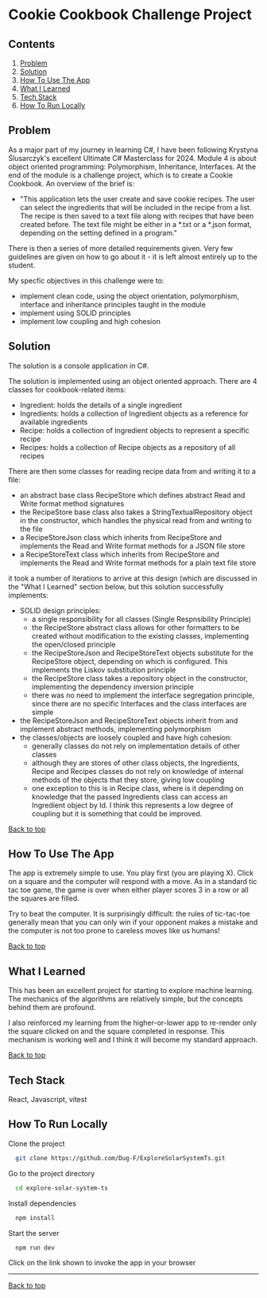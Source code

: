# Cookie Cookbook Challenge Project

## Contents
1. [Problem](#problem)
2. [Solution](#solution)
3. [How To Use The App](#how-to-use-the-app)
4. [What I Learned](#what-i-learned)
5. [Tech Stack](#tech-stack)
6. [How To Run Locally](#how-to-run-locally)

## Problem

As a major part of my journey in learning C#, I have been following Krystyna Ślusarczyk's excellent Ultimate C# Masterclass for 2024.  Module 4 is about object oriented programming: Polymorphism, Inheritance, Interfaces.  At the end of the module is a challenge project, which is to create a Cookie Cookbook.  An overview of the brief is:
- "This application lets the user create and save cookie recipes. The user can select the ingredients that will be included in the recipe from a list. The recipe is then saved to a text file along with recipes that have been created before. The text file might be either in a *.txt or a *.json format, depending on the setting defined in a program."

There is then a series of more detailed requirements given.  Very few guidelines are given on how to go about it - it is left almost entirely up to the student.

My specfic objectives in this challenge were to:
- implement clean code, using the object orientation, polymorphism, interface and inheritance principles taught in the module
- implement using SOLID principles
- implement low coupling and high cohesion

## Solution

The solution is a console application in C#.

The solution is implemented using an object oriented approach.  There are 4 classes for cookbook-related items:
- Ingredient: holds the details of a single ingredient
- Ingredients: holds a collection of Ingredient objects as a reference for available ingredients
- Recipe: holds a collection of Ingredient objects to represent a specific recipe
- Recipes: holds a collection of Recipe objects as a repository of all recipes

There are then some classes for reading recipe data from and writing it to a file:
- an abstract base class RecipeStore which defines abstract Read and Write format method signatures
- the RecipeStore base class also takes a StringTextualRepository object in the constructor, which handles the physical read from and writing to the file
- a RecipeStoreJson class which inherits from RecipeStore and implements the Read and Write format methods for a JSON file store
- a RecipeStoreText class which inherits from RecipeStore and implements the Read and Write format methods for a plain text file store

it took a number of iterations to arrive at this design (which are discussed in the "What I Learned" section below, but this solution successfully implements:
- SOLID design principles:
  - a single responsibility for all classes (Single Respnsibility Principle)
  - the RecipeStore abstract class allows for other formatters to be created without modification to the existing classes, implementing the open/closed principle
  - the RecipeStoreJson and RecipeStoreText objects substitute for the RecipeStore object, depending on which is configured.  This implements the Liskov substitution principle
  - the RecipeStore class takes a repository object in the constructor, implementing the dependency inversion principle
  - there was no need to implement the interface segregation principle, since there are no specific Interfaces and the class interfaces are simple
- the RecipeStoreJson and RecipeStoreText objects inherit from and implement abstract methods, implementing polymorphism
- the classes/objects are loosely coupled and have high cohesion:
  - generally classes do not rely on implementation details of other classes
  - although they are stores of other class objects, the Ingredients, Recipe and Recipes classes do not rely on knowledge of internal methods of the objects that they store, giving low coupling
  - one exception to this is in Recipe class, where is it depending on knowledge that the passed Ingredients class can access an Ingredient object by Id.  I think this represents a low degree of coupling but it is something that could be improved.

[Back to top](#tic-tac-toe-machine-learning-project)

## How To Use The App

The app is extremely simple to use. You play first (you are playing X).  Click on a square and the computer will respond with a move. As in a standard tic tac toe game, the game is over when either player scores 3 in a row or all the squares are filled.

Try to beat the computer.  It is surprisingly difficult: the rules of tic-tac-toe generally mean that you can only win if your opponent makes a mistake and the computer is not too prone to careless moves like us humans!

[Back to top](#tic-tac-toe-machine-learning-project)

## What I Learned

This has been an excellent project for starting to explore machine learning.  The mechanics of the algorithms are relatively simple, but the concepts behind them are profound.

I also reinforced my learning from the higher-or-lower app to re-render only the square clicked on and the square completed in response.  This mechanism is working well and I think it will become my standard approach.

[Back to top](#tic-tac-toe-machine-learning-project)

## Tech Stack

React, Javascript, vitest

## How To Run Locally

Clone the project

```bash
  git clone https://github.com/Dug-F/ExploreSolarSystemTs.git
```

Go to the project directory

```bash
  cd explore-solar-system-ts
```

Install dependencies

```bash
  npm install
```

Start the server

```bash
  npm run dev
```

Click on the link shown to invoke the app in your browser

<hr>

[Back to top](#tic-tac-toe-machine-learning-project)
